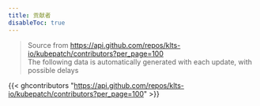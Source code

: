 ```yaml
---
title: 贡献者
disableToc: true
---
```



> Source from https://api.github.com/repos/klts-io/kubepatch/contributors?per_page=100  
> The following data is automatically generated with each update, with possible delays

{{< ghcontributors "https://api.github.com/repos/klts-io/kubepatch/contributors?per_page=100" >}}
